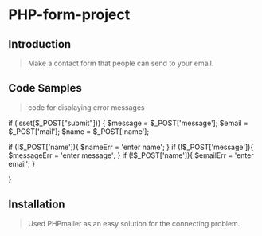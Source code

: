 # PHP-form-project

## Introduction

> Make a contact form that people can send to your email. 

## Code Samples

> code for displaying error messages 

if (isset($_POST["submit"])) {
$message = $_POST['message'];
$email = $_POST['mail'];
$name = $_POST['name'];

if (!$_POST['name']){
    $nameErr = 'enter name';
 }
if (!$_POST['message']){
    $messageErr = 'enter message';
 }
if (!$_POST['name']){
    $emailErr = 'enter email';
}

}

## Installation

> Used PHPmailer as an easy solution for the connecting problem.